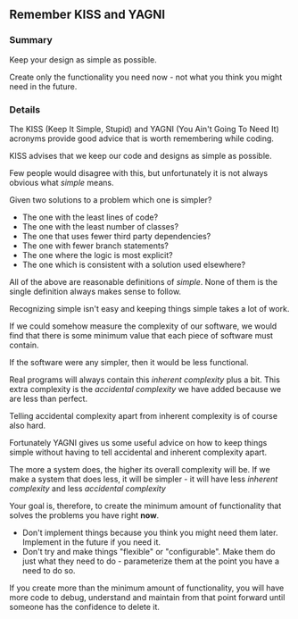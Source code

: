 ## Remember KISS and YAGNI

### Summary

Keep your design as simple as possible.

Create only the functionality you need now - not what you think you might need in the future.

### Details

The KISS (Keep It Simple, Stupid) and YAGNI (You Ain't Going To Need It) acronyms provide good advice that is worth remembering while coding.

KISS advises that we keep our code and designs as simple as possible.

Few people would disagree with this, but unfortunately it is not always obvious what *simple* means.

Given two solutions to a problem which one is simpler?

* The one with the least lines of code?
* The one with the least number of classes?
* The one that uses fewer third party dependencies?
* The one with fewer branch statements?
* The one where the logic is most explicit?
* The one which is consistent with a solution used elsewhere?

All of the above are reasonable definitions of *simple*. None of them is the single definition always makes sense to follow.

Recognizing simple isn't easy and keeping things simple takes a lot of work.

If we could somehow measure the complexity of our software, we would find that there is some minimum value that each piece of software must contain.

If the software were any simpler, then it would be less functional.

Real programs will always contain this *inherent complexity* plus a bit. This extra complexity is the *accidental complexity* we have added because we are less than perfect.

Telling accidental complexity apart from inherent complexity is of course also hard.

Fortunately YAGNI gives us some useful advice on how to keep things simple without having to tell accidental and inherent complexity apart.

The more a system does, the higher its overall complexity will be. If we make a system that does less, it will be simpler - it will have less *inherent complexity* and less *accidental complexity*

Your goal is, therefore, to create the minimum amount of functionality that solves the problems you have right **now**.

* Don't implement things because you think you might need them later. Implement in the future if you need it.
* Don't try and make things "flexible" or "configurable". Make them do just what they need to do - parameterize them at the point you have a need to do so.

If you create more than the minimum amount of functionality, you will have more code to debug, understand and maintain from that point forward until someone has the confidence to delete it.

